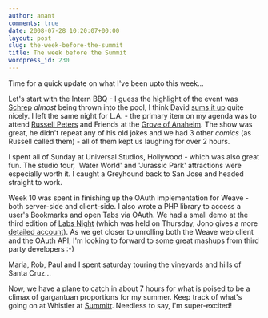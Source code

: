 ```yaml
---
author: anant
comments: true
date: 2008-07-28 10:20:07+00:00
layout: post
slug: the-week-before-the-summit
title: The week before the Summit
wordpress_id: 230
---
```


Time for a quick update on what I've been upto this week...

Let's start with the Intern BBQ - I guess the highlight of the event was [Schrep](http://blog.mozilla.com/schrep/) _almost_ being thrown into the pool, I think David [sums it up](http://www.bailopan.net/blog/?p=82) quite nicely. I left the same night for L.A. - the primary item on my agenda was to attend [Russell Peters](http://www.russellpeters.com/) and Friends at the [Grove of Anaheim](http://www.thegroveofanaheim.com/). The show was great, he didn't repeat any of his old jokes and we had 3 other _comics_ (as Russell called them) - all of them kept us laughing for over 2 hours.

I spent all of Sunday at Universal Studios, Hollywood - which was also great fun. The studio tour, 'Water World' and 'Jurassic Park' attractions were especially worth it. I caught a Greyhound back to San Jose and headed straight to work.

Week 10 was spent in finishing up the OAuth implementation for Weave - both server-side and client-side. I also wrote a PHP library to access a user's Bookmarks and open Tabs via OAuth. We had a small demo at the third edition of [Labs Night](http://labs.mozilla.com/2008/07/monthly-labs-meetup-july-2008/) (which was held on Thursday, Jono gives a more [detailed account](http://jonoscript.wordpress.com/2008/07/25/our-presentation-at-labs-night/)). As we get closer to unrolling both the Weave web client and the OAuth API, I'm looking to forward to some great mashups from third party developers :-)

Maria, Rob, Paul and I spent saturday touring the vineyards and hills of Santa Cruz...

Now, we have a plane to catch in about 7 hours for what is poised to be a climax of gargantuan proportions for my summer. Keep track of what's going on at Whistler at [Summitr](http://summit.mozilla.org/). Needless to say, I'm super-excited!
